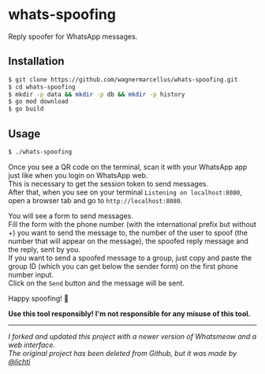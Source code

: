 # whats-spoofing

Reply spoofer for WhatsApp messages.

## Installation

```bash
$ git clone https://github.com/wagnermarcellus/whats-spoofing.git
$ cd whats-spoofing
$ mkdir -p data && mkdir -p db && mkdir -p history
$ go mod download
$ go build
```

## Usage

```bash
$ ./whats-spoofing
```

Once you see a QR code on the terminal, scan it with your WhatsApp app just like when you login on WhatsApp web. \
This is necessary to get the session token to send messages. \
After that, when you see on your terminal `Listening on localhost:8080`, open a browser tab and go to `http://localhost:8080`.

You will see a form to send messages. \
Fill the form with the phone number (with the international prefix but without +) you want to send the message to, the number of the user to spoof (the number that will appear on the message), the spoofed reply message and the reply, sent by you. \
If you want to send a spoofed message to a group, just copy and paste the group ID (which you can get below the sender form) on the first phone number input. \
Click on the `Send` button and the message will be sent.

Happy spoofing! 🎉

**Use this tool responsibly! I'm not responsible for any misuse of this tool.**

---

*I forked and updated this project with a newer version of Whatsmeow and a web interface.* \
*The original project has been deleted from Github, but it was made by [@lichti](https://github.com/lichti/)*
